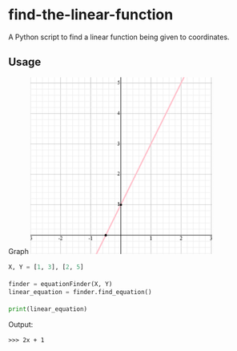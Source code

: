 # find-the-linear-function
A Python script to find a linear function being given to coordinates.

## Usage
Graph
![Graph](screenshot_graph.png)
```python
X, Y = [1, 3], [2, 5]

finder = equationFinder(X, Y) 
linear_equation = finder.find_equation()

print(linear_equation)
```
Output:
```
>>> 2x + 1
```
